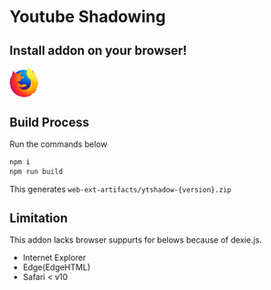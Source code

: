 # Youtube Shadowing

## Install addon on your browser!

[<img width="50" src="resources/icons/firefox/firefox-logo.svg" />](https://addons.mozilla.org/en-US/firefox/addon/yt-shadow/)

## Build Process

Run the commands below

```bash
npm i
npm run build
```

This generates `web-ext-artifacts/ytshadow-{version}.zip`

## Limitation

This addon lacks browser suppurts for belows because of dexie.js.

- Internet Explorer
- Edge(EdgeHTML)
- Safari < v10
